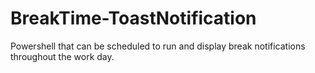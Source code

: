 # BreakTime-ToastNotification
Powershell that can be scheduled to run and display break notifications throughout the work day.
